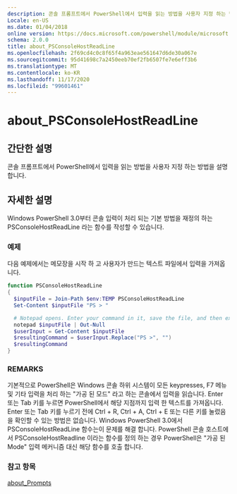 ```yaml
---
description: 콘솔 프롬프트에서 PowerShell에서 입력을 읽는 방법을 사용자 지정 하는 방법을 설명 합니다.
Locale: en-US
ms.date: 01/04/2018
online version: https://docs.microsoft.com/powershell/module/microsoft.powershell.core/about/about_psconsolehostreadline?view=powershell-7.2&WT.mc_id=ps-gethelp
schema: 2.0.0
title: about_PSConsoleHostReadLine
ms.openlocfilehash: 2f69cd4c0c8f65f4a963eae561647d6de30a067e
ms.sourcegitcommit: 95d41698c7a2450eeb70ef2fb6507fe7e6eff3b6
ms.translationtype: MT
ms.contentlocale: ko-KR
ms.lasthandoff: 11/17/2020
ms.locfileid: "99601461"
---
```

# <a name="about_psconsolehostreadline"></a>about_PSConsoleHostReadLine

## <a name="short-description"></a>간단한 설명
콘솔 프롬프트에서 PowerShell에서 입력을 읽는 방법을 사용자 지정 하는 방법을 설명 합니다.

## <a name="long-description"></a>자세한 설명

Windows PowerShell 3.0부터 콘솔 입력이 처리 되는 기본 방법을 재정의 하는 PSConsoleHostReadLine 라는 함수를 작성할 수 있습니다.

### <a name="examples"></a>예제

다음 예제에서는 메모장을 시작 하 고 사용자가 만드는 텍스트 파일에서 입력을 가져옵니다.

```powershell
function PSConsoleHostReadLine
{
  $inputFile = Join-Path $env:TEMP PSConsoleHostReadLine
  Set-Content $inputFile "PS > "

  # Notepad opens. Enter your command in it, save the file, and then exit.
  notepad $inputFile | Out-Null
  $userInput = Get-Content $inputFile
  $resultingCommand = $userInput.Replace("PS >", "")
  $resultingCommand
}
```

### <a name="remarks"></a>REMARKS

기본적으로 PowerShell은 Windows 콘솔 하위 시스템이 모든 keypresses, F7 메뉴 및 기타 입력을 처리 하는 "가공 된 모드" 라고 하는 콘솔에서 입력을 읽습니다. Enter 또는 Tab 키를 누르면 PowerShell에서 해당 지점까지 입력 한 텍스트를 가져옵니다. Enter 또는 Tab 키를 누르기 전에 Ctrl + R, Ctrl + A, Ctrl + E 또는 다른 키를 눌렀음을 확인할 수 있는 방법은 없습니다. Windows PowerShell 3.0에서 PSConsoleHostReadLine 함수는이 문제를 해결 합니다. PowerShell 콘솔 호스트에서 PSConsoleHostReadline 이라는 함수를 정의 하는 경우 PowerShell은 "가공 된 Mode" 입력 메커니즘 대신 해당 함수를 호출 합니다.

### <a name="see-also"></a>참고 항목

[about_Prompts](about_Prompts.md)

